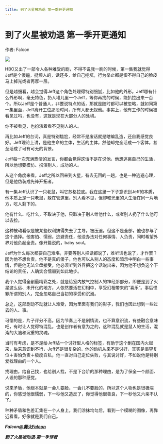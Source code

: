 ```yaml
---
title: 到了火星被劝退 第一季开更通知
---
```


# 到了火星被劝退 第一季开更通知

作者: Falcon

![](/assets/image/到了火星被劝退%20第一季开更通知.jpg)

HBO又出了一部令人各种难受的剧，不得不说我一刷的时候，第一集我就觉得Jeff是个傻逼，挺烦人的，话还多，给自己挖坑，行为举止都是恨不得自己的脸皮马上掉光或者再厚一层。

但是越细看，越会觉得Jeff这个角色处理得特别细腻，比如他的外形，Jeff哪有什么外形啊，毫无特色，扔人堆儿里一个Jeff，等你再找的时候，能扒拉出来一百个。所以Jeff是个普通人，非要说特点的话，那就是随时都可以被忽略，就如同第一集里面，Jeff离开工位那段时间，所有人都无视他。事实上，他有工作的时候被看见过吗，也没有，这就是现在大部分人的处境。

你不被看见，也扮演着看不见别人的人。

再比如Jeff的台词，真是特别尴尬，经常不是废话就是瞎编乱造，还自我感觉良好。Jeff理论上讲，是他生命的主体，生活的主体，然他却完全活成一个客体，甚至活成了可有可无的背景。

Jeff每一次充满热情的发言，你都会觉得这话不是在说他，他想逃离自己的生活，所以他想要模仿、扮演别人，成功的人。

从这个角度来看，Jeff之所以回来到火星，有去无回的一趟，也是一种逃避心理，但是他伪装成先锋开拓者。

有一集Jeff认识了一只老鼠，叫它苏格拉底。我在这里一下子意识到Jeff的本质，他本质上是一只老鼠，躲在管道里，别人看不见，但却和光里的人生活在同一片地方，吃人剩下的。

他有什么、吃什么，不取决于他，只取决于别人给他什么，或者别人扔了什么他可以去捡。

这种被动看似是被某些权利搞得失去了主导，被压迫，但这不是全部，他也参与了这个选择。他害怕、懦弱，逃避责任，他没办法对任何事情、人负责，同时希望外界对他负起全责。像开篇说的，baby soul。

Jeff为什么每次都要自己难堪，非要等别人把话都说了，难听话也说了，才作罢？因为他不想负责，他不是真的傻子，他也可以从别人的态度和暗示中明白一些事情，但是他无法全盘接受，他必须听到外界把这个话说出来，因为他不想负这个下结论的责任，人确实会懦弱到如此地步。

我个人觉得全剧最精彩之处，就是给室内放气控制人的神经那部分，即便是到了火星这么远、未开化的地方，人依然要活在幻相中，享受幻相带来的“喜乐”。事后怪罪所谓的别人，完全忽略自己当初的享受和沉溺。

总之，这部剧动不动就让人难受，因为里面有我们的影子，我们也因此想到一些过去的人、事。

可惜的是，片子评分不高，因为节奏上不是剧情流，也不算意识流，有些融合意味吧，有时让人觉得特混乱，也是创作者有意为之的，这种混乱就是鼠人的生活，混沌的大脑和沉重的灵魂。

当时有考虑，是不是给Jeff贴一个讨好型人格的标签，有助于这个剧在国内火起来，后来意识到不行，Jeff还是很复杂的，他的动机从来不是讨好，其实是渴望复位＋害怕负责＋极度自私，他一直对自己定位失败，与其说讨好，不如说他是特别爱找理由的一个人。

找理由，给自己找，也给别人找，不是下台阶的那种理由，是为了保全一个颜面、人设的那种感觉。

说来矛盾，他根本就是一会儿要脸，一会儿不要脸的，所以这个人物也是很极端的，你感觉他很懦弱，下一秒他又造反了，你觉得他很善良，下一秒他又六亲不认了。

种种矛盾和色差汇集在一个人身上，我们涂抹均匀后，看到一个模糊的图像，再靠近看看，好像就是我们自己。

***Falcon[@篝火Falcon](https://weibo.com/u/5239534420)***

***到了火星被劝退·第一季译者***